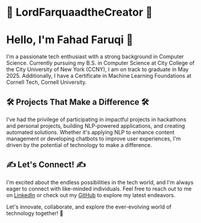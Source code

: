 # 🐎 LordFarquaadtheCreator 🦄

# Hello, I'm Fahad Faruqi 👋

I'm a passionate tech enthusiast with a strong background in Computer Science. Currently pursuing my B.S. in Computer Science at City College of the City University of New York (CCNY), I am on track to graduate in May 2025. 
Additionally, I have a Certificate in Machine Learning Foundations at Cornell Tech, Cornell University.

## 🛠️ Projects That Make a Difference 🛠️

I've had the privilege of participating in impactful projects in hackathons and personal projects, building NLP-powered applications, and creating automated solutions. Whether it's applying NLP to enhance content management or developing chatbots to improve user experiences, I'm driven by the potential of technology to make a difference.

## ✍️ Let's Connect! ✍️

I'm excited about the endless possibilities in the tech world, and I'm always eager to connect with like-minded individuals. Feel free to reach out to me on [LinkedIn](https://www.linkedin.com/in/fahadfaruqi42/) or check out my [GitHub](https://github.com/LordFarquaadtheCreator) to explore my latest endeavors.

Let's innovate, collaborate, and explore the ever-evolving world of technology together! 🚀
